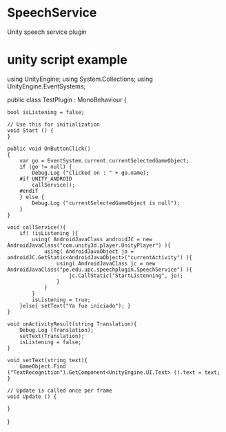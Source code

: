 # SpeechService
Unity speech service plugin

# unity script example

using UnityEngine;
using System.Collections;
using UnityEngine.EventSystems;

public class TestPlugin : MonoBehaviour {

	bool isListening = false;

	// Use this for initialization
	void Start () {  
	}

	public void OnButtonClick()
	{
		var go = EventSystem.current.currentSelectedGameObject;
		if (go != null) {
			Debug.Log ("Clicked on : " + go.name);
		#if UNITY_ANDROID
			callService();
		#endif
		} else {
			Debug.Log ("currentSelectedGameObject is null");
		}
	}

	void callService(){
		if( !isListening ){
			using( AndroidJavaClass androidJC = new AndroidJavaClass("com.unity3d.player.UnityPlayer") ){
				using( AndroidJavaObject jo = androidJC.GetStatic<AndroidJavaObject>("currentActivity") ){
					using( AndroidJavaClass jc = new AndroidJavaClass("pe.edu.upc.speechplugin.SpeechService") ){
						jc.CallStatic("StartListenning", jo);
					}
				}
			}
			isListening = true;
		}else{ setText("Ya fue iniciado"); }
	} 

	void onActivityResult(string Translation){
		Debug.Log (Translation);
		setText(Translation);
		isListening = false;
	}

	void setText(string text){
		GameObject.Find ("TextRecognition").GetComponent<UnityEngine.UI.Text> ().text = text;
	}

	// Update is called once per frame
	void Update () {
	
	}
}

